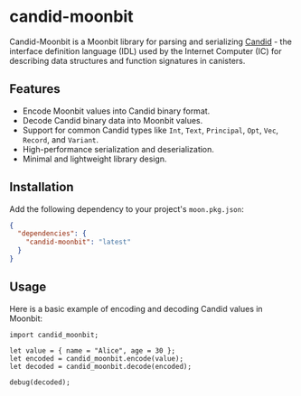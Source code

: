 # candid-moonbit

Candid-Moonbit is a Moonbit library for parsing and serializing [Candid](https://github.com/dfinity/candid) - the interface definition language (IDL) used by the Internet Computer (IC) for describing data structures and function signatures in canisters.

## Features

* Encode Moonbit values into Candid binary format.
* Decode Candid binary data into Moonbit values.
* Support for common Candid types like `Int`, `Text`, `Principal`, `Opt`, `Vec`, `Record`, and `Variant`.
* High-performance serialization and deserialization.
* Minimal and lightweight library design.

## Installation

Add the following dependency to your project's `moon.pkg.json`:

```json
{
  "dependencies": {
    "candid-moonbit": "latest"
  }
}
```

## Usage

Here is a basic example of encoding and decoding Candid values in Moonbit:

```moonbit
import candid_moonbit;

let value = { name = "Alice", age = 30 };
let encoded = candid_moonbit.encode(value);
let decoded = candid_moonbit.decode(encoded);

debug(decoded);
```
